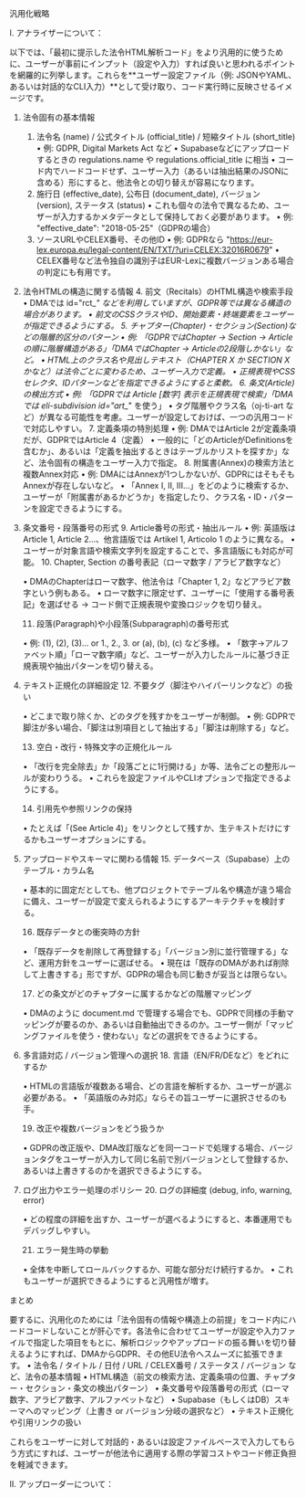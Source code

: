 汎用化戦略

I. アナライザーについて：

以下では、「最初に提示した法令HTML解析コード」をより汎用的に使うために、ユーザーが事前にインプット（設定や入力）すれば良いと思われるポイントを網羅的に列挙します。これらを**ユーザー設定ファイル（例: JSONやYAML、あるいは対話的なCLI入力）**として受け取り、コード実行時に反映させるイメージです。

1. 法令固有の基本情報
	1.	法令名 (name) / 公式タイトル (official_title) / 短縮タイトル (short_title)
	•	例: GDPR, Digital Markets Act など
	•	Supabaseなどにアップロードするときの regulations.name や regulations.official_title に相当
	•	コード内でハードコードせず、ユーザー入力（あるいは抽出結果のJSONに含める）形にすると、他法令との切り替えが容易になります。
	2.	施行日 (effective_date), 公布日 (document_date), バージョン (version), ステータス (status)
	•	これも個々の法令で異なるため、ユーザーが入力するかメタデータとして保持しておく必要があります。
	•	例: "effective_date": "2018-05-25"（GDPRの場合）
	3.	ソースURLやCELEX番号、その他ID
	•	例: GDPRなら "https://eur-lex.europa.eu/legal-content/EN/TXT/?uri=CELEX:32016R0679"
	•	CELEX番号など法令独自の識別子はEUR-Lexに複数バージョンある場合の判定にも有用です。

2. 法令HTMLの構造に関する情報
	4.	前文（Recitals）のHTML構造や検索手段
	•	DMAでは id="rct_*" などを利用していますが、GDPR等では異なる構造の場合があります。
	•	前文のCSSクラスやID、開始要素・終端要素をユーザーが指定できるようにする。
	5.	チャプター(Chapter)・セクション(Section)などの階層的区分のパターン
	•	例: 「GDPRではChapter → Section → Articleの順に階層構造がある」「DMAではChapter → Articleの2段階しかない」など。
	•	HTML上のクラス名や見出しテキスト（CHAPTER X か SECTION X かなど）は法令ごとに変わるため、ユーザー入力で定義。
	•	正規表現やCSSセレクタ、IDパターンなどを指定できるようにすると柔軟。
	6.	条文(Article)の検出方式
	•	例: 「GDPRでは Article [数字] 表示を正規表現で検索」「DMAでは eli-subdivision id="art_*" を使う」
	•	タグ階層やクラス名（oj-ti-art など）が異なる可能性を考慮。ユーザーが設定しておけば、一つの汎用コードで対応しやすい。
	7.	定義条項の特別処理
	•	例: DMAではArticle 2が定義条項だが、GDPRではArticle 4（定義）
	•	一般的に「どのArticleがDefinitionsを含むか」、あるいは「定義を抽出するときはテーブルかリストを探すか」など、法令固有の構造をユーザー入力で指定。
	8.	附属書(Annex)の検索方法と複数Annex対応
	•	例: DMAにはAnnexが1つしかないが、GDPRにはそもそもAnnexが存在しないなど。
	•	「Annex I, II, III…」をどのように検索するか、ユーザーが「附属書があるかどうか」を指定したり、クラス名・ID・パターンを設定できるようにする。

3. 条文番号・段落番号の形式
	9.	Article番号の形式・抽出ルール
	•	例: 英語版は Article 1, Article 2...、他言語版では Artikel 1, Articolo 1 のように異なる。
	•	ユーザーが対象言語や検索文字列を設定することで、多言語版にも対応が可能。
	10.	Chapter, Section の番号表記（ローマ数字 / アラビア数字など）

	•	DMAのChapterはローマ数字、他法令は「Chapter 1, 2」などアラビア数字という例もある。
	•	ローマ数字に限定せず、ユーザーに「使用する番号表記」を選ばせる → コード側で正規表現や変換ロジックを切り替え。

	11.	段落(Paragraph)や小段落(Subparagraph)の番号形式

	•	例: (1), (2), (3)... or 1., 2., 3. or (a), (b), (c) など多様。
	•	「数字→アルファベット順」「ローマ数字順」など、ユーザーが入力したルールに基づき正規表現や抽出パターンを切り替える。

4. テキスト正規化の詳細設定
	12.	不要タグ（脚注やハイパーリンクなど）の扱い

	•	どこまで取り除くか、どのタグを残すかをユーザーが制御。
	•	例: GDPRで脚注が多い場合、「脚注は別項目として抽出する」「脚注は削除する」など。

	13.	空白・改行・特殊文字の正規化ルール

	•	「改行を完全除去」か「段落ごとに1行開ける」か等、法令ごとの整形ルールが変わりうる。
	•	これらを設定ファイルやCLIオプションで指定できるようにする。

	14.	引用先や参照リンクの保持

	•	たとえば「(See Article 4)」をリンクとして残すか、生テキストだけにするかもユーザーオプションにする。

5. アップロードやスキーマに関わる情報
	15.	データベース（Supabase）上のテーブル・カラム名

	•	基本的に固定だとしても、他プロジェクトでテーブル名や構造が違う場合に備え、ユーザーが設定で変えられるようにするアーキテクチャを検討する。

	16.	既存データとの衝突時の方針

	•	「既存データを削除して再登録する」「バージョン別に並行管理する」など、運用方針をユーザーに選ばせる。
	•	現在は「既存のDMAがあれば削除して上書きする」形ですが、GDPRの場合も同じ動きが妥当とは限らない。

	17.	どの条文がどのチャプターに属するかなどの階層マッピング

	•	DMAのように document.md で管理する場合でも、GDPRで同様の手動マッピングが要るのか、あるいは自動抽出できるのか。ユーザー側が「マッピングファイルを使う・使わない」などの選択をできるようにする。

6. 多言語対応 / バージョン管理への選択
	18.	言語（EN/FR/DEなど）をどれにするか

	•	HTMLの言語版が複数ある場合、どの言語を解析するか、ユーザーが選ぶ必要がある。
	•	「英語版のみ対応」ならその旨ユーザーに選択させるのも手。

	19.	改正や複数バージョンをどう扱うか

	•	GDPRの改正版や、DMA改訂版などを同一コードで処理する場合、バージョンタグをユーザーが入力して同じ名前で別バージョンとして登録するか、あるいは上書きするのかを選択できるようにする。

7. ログ出力やエラー処理のポリシー
	20.	ログの詳細度 (debug, info, warning, error)

	•	どの程度の詳細を出すか、ユーザーが選べるようにすると、本番運用でもデバッグしやすい。

	21.	エラー発生時の挙動

	•	全体を中断してロールバックするか、可能な部分だけ続行するか。
	•	これもユーザーが選択できるようにすると汎用性が増す。

まとめ

要するに、汎用化のためには「法令固有の情報や構造上の前提」をコード内にハードコードしないことが肝心です。各法令に合わせてユーザーが設定や入力ファイルで指定した項目をもとに、解析ロジックやアップロードの振る舞いを切り替えるようにすれば、DMAからGDPR、その他EU法令へスムーズに拡張できます。
	•	法令名 / タイトル / 日付 / URL / CELEX番号 / ステータス / バージョン など、法令の基本情報
	•	HTML構造（前文の検索方法、定義条項の位置、チャプター・セクション・条文の検出パターン）
	•	条文番号や段落番号の形式（ローマ数字、アラビア数字、アルファベットなど）
	•	Supabase（もしくはDB）スキーマへのマッピング（上書き or バージョン分岐の選択など）
	•	テキスト正規化や引用リンクの扱い

これらをユーザーに対して対話的・あるいは設定ファイルベースで入力してもらう方式にすれば、ユーザーが他法令に適用する際の学習コストやコード修正負担を軽減できます。

II. アップローダーについて：
